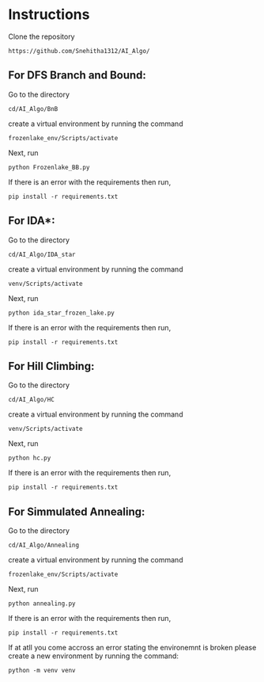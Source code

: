 # Instructions

Clone the repository 

```https://github.com/Snehitha1312/AI_Algo/```

## For DFS Branch and Bound:

Go to the directory

```cd/AI_Algo/BnB``` 

create a virtual environment by running the command 

```frozenlake_env/Scripts/activate```

Next, run 

```python Frozenlake_BB.py```

If there is an error with the requirements then run,

```pip install -r requirements.txt```

## For IDA*:
Go to the directory

```cd/AI_Algo/IDA_star```

 create a virtual environment by running the command

 ```venv/Scripts/activate```

Next, run 

```python ida_star_frozen_lake.py```

If there is an error with the requirements then run,

```pip install -r requirements.txt```

## For Hill Climbing:

Go to the directory 

```cd/AI_Algo/HC```

create a virtual environment by running the command

```venv/Scripts/activate```

Next, run 

```python hc.py```

If there is an error with the requirements then run,

```pip install -r requirements.txt```

## For Simmulated Annealing:

Go to the directory 

```cd/AI_Algo/Annealing``` 

create a virtual environment by running the command 

```frozenlake_env/Scripts/activate```

Next, run 

```python annealing.py```

If there is an error with the requirements then run,

```pip install -r requirements.txt```

If at atll you come accross an error stating the environemnt is broken please create a new environment by running the command:

```python -m venv venv```


